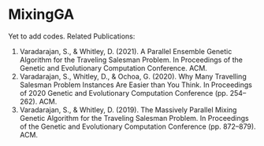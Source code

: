 # MixingGA

Yet to add codes. 
Related Publications:

1. Varadarajan, S., & Whitley, D. (2021). A Parallel Ensemble Genetic Algorithm for the Traveling Salesman Problem. In
Proceedings of the Genetic and Evolutionary Computation Conference. ACM.
2. Varadarajan, S., Whitley, D., & Ochoa, G. (2020). Why Many Travelling Salesman Problem Instances Are Easier than
You Think. In Proceedings of 2020 Genetic and Evolutionary Computation Conference (pp. 254–262). ACM.
3. Varadarajan, S., & Whitley, D. (2019). The Massively Parallel Mixing Genetic Algorithm for the Traveling Salesman
Problem. In Proceedings of the Genetic and Evolutionary Computation Conference (pp. 872–879). ACM.
